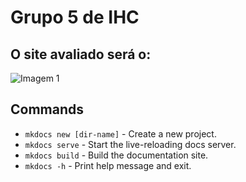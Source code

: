 # **Grupo 5 de IHC**




<h2>O site avaliado será o: </h2>
<https://www.berkshirehathaway.com/>

![Imagem 1](https://res-1.cloudinary.com/crunchbase-production/image/upload/c_lpad,h_256,w_256,f_auto,q_auto:eco/vsnwi4ppyv3n8p3u9y9o)

## Commands

* `mkdocs new [dir-name]` - Create a new project.
* `mkdocs serve` - Start the live-reloading docs server.
* `mkdocs build` - Build the documentation site.
* `mkdocs -h` - Print help message and exit.
